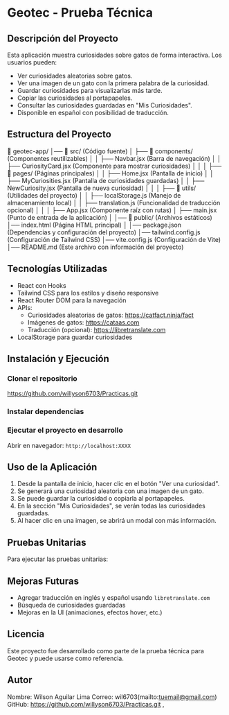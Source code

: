 # Geotec - Prueba Técnica

## Descripción del Proyecto

Esta aplicación muestra curiosidades sobre gatos de forma interactiva. Los usuarios pueden:
- Ver curiosidades aleatorias sobre gatos.
- Ver una imagen de un gato con la primera palabra de la curiosidad.
- Guardar curiosidades para visualizarlas más tarde.
- Copiar las curiosidades al portapapeles.
- Consultar las curiosidades guardadas en "Mis Curiosidades".
- Disponible en español con posibilidad de traducción.


## Estructura del Proyecto

📂 geotec-app/
│── 📂 src/ (Código fuente)
│ ├── 📂 components/ (Componentes reutilizables)
│ │ ├── Navbar.jsx (Barra de navegación)
│ │ ├── CuriosityCard.jsx (Componente para mostrar curiosidades)
│ │
│ ├── 📂 pages/ (Páginas principales)
│ │ ├── Home.jsx (Pantalla de inicio)
│ │ ├── MyCuriosities.jsx (Pantalla de curiosidades guardadas)
│ │ ├── NewCuriosity.jsx (Pantalla de nueva curiosidad)
│ │
│ ├── 📂 utils/ (Utilidades del proyecto)
│ │ ├── localStorage.js (Manejo de almacenamiento local)
│ │ ├── translation.js (Funcionalidad de traducción opcional)
│ │
│ ├── App.jsx (Componente raíz con rutas)
│ ├── main.jsx (Punto de entrada de la aplicación)
│
│── 📂 public/ (Archivos estáticos)
│── index.html (Página HTML principal)
│
│── package.json (Dependencias y configuración del proyecto)
│── tailwind.config.js (Configuración de Tailwind CSS)
│── vite.config.js (Configuración de Vite)
│── README.md (Este archivo con información del proyecto)


## Tecnologías Utilizadas
- React con Hooks
- Tailwind CSS para los estilos y diseño responsive
- React Router DOM para la navegación
- APIs:
  - Curiosidades aleatorias de gatos: https://catfact.ninja/fact
  - Imágenes de gatos: https://cataas.com
  - Traducción (opcional): https://libretranslate.com
- LocalStorage para guardar curiosidades

## Instalación y Ejecución

### Clonar el repositorio
https://github.com/willyson6703/Practicas.git
### Instalar dependencias

### Ejecutar el proyecto en desarrollo
Abrir en navegador: `http://localhost:XXXX`

## Uso de la Aplicación

1. Desde la pantalla de inicio, hacer clic en el botón "Ver una curiosidad".
2. Se generará una curiosidad aleatoria con una imagen de un gato.
3. Se puede guardar la curiosidad o copiarla al portapapeles.
4. En la sección "Mis Curiosidades", se verán todas las curiosidades guardadas.
5. Al hacer clic en una imagen, se abrirá un modal con más información.

## Pruebas Unitarias

Para ejecutar las pruebas unitarias:

## Mejoras Futuras
- Agregar traducción en inglés y español usando `libretranslate.com`
- Búsqueda de curiosidades guardadas
- Mejoras en la UI (animaciones, efectos hover, etc.)

## Licencia
Este proyecto fue desarrollado como parte de la prueba técnica para Geotec y puede usarse como referencia.

## Autor
Nombre: Wilson Aguilar Lima 
Correo: wil6703(mailto:tuemail@gmail.com)  
GitHub: https://github.com/willyson6703/Practicas.git
,
